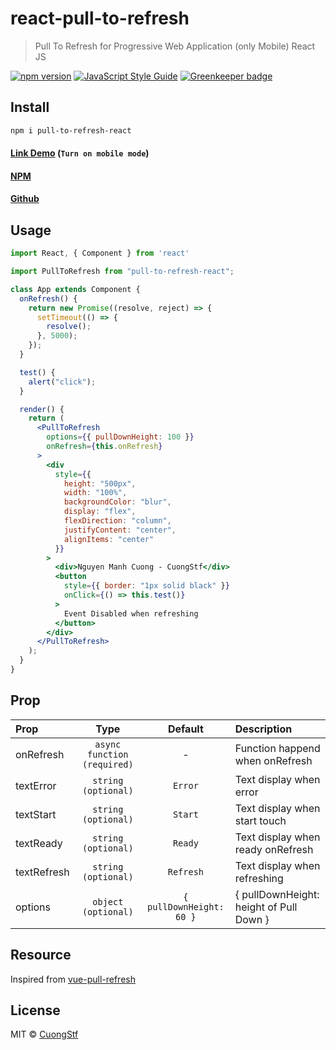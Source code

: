 # react-pull-to-refresh

> Pull To Refresh for Progressive Web Application (only Mobile) React JS

[![npm version](https://badge.fury.io/js/pull-to-refresh-react.svg)](https://badge.fury.io/js/pull-to-refresh-react) [![JavaScript Style Guide](https://img.shields.io/badge/code_style-standard-brightgreen.svg)](https://standardjs.com) [![Greenkeeper badge](https://badges.greenkeeper.io/CuongStf/pull-to-refresh-react.svg)](https://greenkeeper.io/)

## Install

```bash
npm i pull-to-refresh-react
```

#### [Link Demo](https://codesandbox.io/s/zen-dewdney-6urjb) (`Turn on mobile mode`)



#### [NPM](https://www.npmjs.com/package/pull-to-refresh-react)
#### [Github](https://github.com/CuongStf/pull-to-refresh-react)

## Usage

```jsx
import React, { Component } from 'react'

import PullToRefresh from "pull-to-refresh-react";

class App extends Component {
  onRefresh() {
    return new Promise((resolve, reject) => {
      setTimeout(() => {
        resolve();
      }, 5000);
    });
  }

  test() {
    alert("click");
  }

  render() {
    return (
      <PullToRefresh
        options={{ pullDownHeight: 100 }}
        onRefresh={this.onRefresh}
      >
        <div
          style={{
            height: "500px",
            width: "100%",
            backgroundColor: "blur",
            display: "flex",
            flexDirection: "column",
            justifyContent: "center",
            alignItems: "center"
          }}
        >
          <div>Nguyen Manh Cuong - CuongStf</div>
          <button
            style={{ border: "1px solid black" }}
            onClick={() => this.test()}
          >
            Event Disabled when refreshing
          </button>
        </div>
      </PullToRefresh>
    );
  }
}
```

## Prop

| Prop                  | Type                                | Default | Description |
| :---------            | :-------:                           | :-----: | :----------- |
| onRefresh             | `async function (required)`                     | -       | Function happend when onRefresh |
| textError             | `string (optional)`                     | `Error`       | Text display when error |
| textStart    | `string (optional)`      | `Start`       | Text display when start touch |
| textReady           | `string (optional)`                            | `Ready`    | Text display when ready onRefresh |
| textRefresh             | `string (optional)`                     | `Refresh`       | Text display when refreshing |
| options             | `object (optional)`                     | `{ pullDownHeight: 60 }`       | { pullDownHeight: height of Pull Down }  |


## Resource
Inspired from [vue-pull-refresh](https://github.com/lakb248/vue-pull-refresh)


## License

MIT © [CuongStf](https://github.com/CuongStf)
